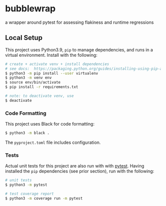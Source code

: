 # bubblewrap 

a wrapper around pytest for assessing flakiness and runtime regressions

## Local Setup

This project uses Python3.9, `pip` to manage dependencies, and runs in a virtual environment. Install with the following:

```bash
# create + activate venv + install dependencies
# see docs:  https://packaging.python.org/guides/installing-using-pip-and-virtual-environments/
$ python3 -m pip install --user virtualenv
$ python3 -m venv env
$ source env/bin/activate
$ pip install -r requirements.txt
```

```bash
# note: to deactivate venv, use
$ deactivate
```

### Code Formatting
This project uses Black for code formatting:
```bash
$ python3 -m black .

```
The `pyproject.toml` file includes configuration.


### Tests

Actual unit tests for this project are also run with with [pytest](https://docs.pytest.org/en/stable/). Having installed the `pip` dependencies (see prior section), run with the following:

```bash
# unit tests
$ python3 -m pytest
```

```bash
# test coverage report
$ python3 -m coverage run -m pytest
```
